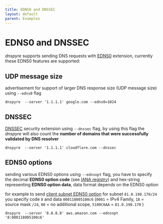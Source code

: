 ```yaml
---
title: EDNS0 and DNSSEC
layout: default
parent: Examples
---
```


# EDNS0 and DNSSEC
*dnspyre* supports sending DNS requests with [EDNS0](https://datatracker.ietf.org/doc/html/rfc6891) extension, currently these EDNS0 features are supported:

## UDP message size
advertisement for support of larger DNS response size (UDP message size) using `--edns0` flag
```
dnspyre  --server '1.1.1.1' google.com --edns0=1024
```

## DNSSEC
[DNSSEC](https://datatracker.ietf.org/doc/html/rfc9364) security extension using `--dnssec` flag, by using this flag the *dnspyre* will also
count the **number of domains that were successfully validated by DNS resolver**
```
dnspyre  --server '1.1.1.1' cloudflare.com --dnssec
```

## EDNS0 options
sending various EDNS0 options using `--ednsopt` flag, you have to specify the decimal **EDNS0 option code** (see [IANA registry](https://www.iana.org/assignments/dns-parameters/dns-parameters.xhtml#dns-parameters-11)) and hex-string representing **EDNS0 option data**,
data format depends on the EDNS0 option

for example to send [client subnet EDNS0 option](https://datatracker.ietf.org/doc/html/rfc7871) for subnet `81.0.198.170/24` you specify code `8` and data `000118005100c6` (`0001` = IPv4 Family, `18` = source mask `/24`, `00` = no additional scope, `5100C6AA` = `81.0.198.170` )
```
dnspyre  --server '8.8.8.8' aws.amazon.com --ednsopt '8:000118005100c6'
```
